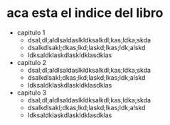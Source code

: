 # aca esta el indice del libro

- capitulo 1
    - dsal;dl;aldlsaldaslkldksalkdl;kas;ldka;skda
    - dsalkdlsakl;dkas;lkd;laskd;lkas;ldk;alskd
    - ldksaldklaskdlaskldklasdklas
- capitulo 2
    - dsal;dl;aldlsaldaslkldksalkdl;kas;ldka;skda
    - dsalkdlsakl;dkas;lkd;laskd;lkas;ldk;alskd
    - ldksaldklaskdlaskldklasdklas
- capitulo 3
    - dsal;dl;aldlsaldaslkldksalkdl;kas;ldka;skda
    - dsalkdlsakl;dkas;lkd;laskd;lkas;ldk;alskd
    - ldksaldklaskdlaskldklasdklas